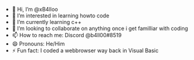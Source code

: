 - 👋 Hi, I’m @xB4lloo
- 👀 I’m interested in learning howto code
- 🌱 I’m currently learning c++
- 💞️ I’m looking to collaborate on anything once i get familliar with coding
- 📫 How to reach me: Discord @b4ll00#8519
- 😄 Pronouns: He/Him
- ⚡ Fun fact: I coded a webbrowser way back in Visual Basic

<!---
xB4lloo/xB4lloo is a ✨ special ✨ repository because its `README.md` (this file) appears on your GitHub profile.
You can click the Preview link to take a look at your changes.
--->

